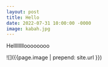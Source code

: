 ```yaml
---
layout: post
title: Hello
date: 2022-07-31 10:00:00 -0000
image: kabah.jpg
---
```


Helllllllloooooooo

![]({{page.image | prepend: site.url }})  
